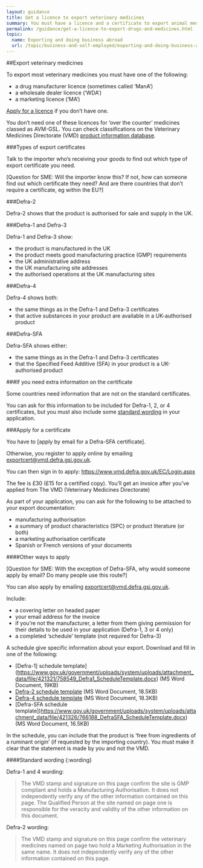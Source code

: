 ```yaml
---
layout: guidance
title: Get a licence to export veterinary medicines
summary: You must have a licence and a certificate to export animal medicines
permalink: /guidance/get-a-licence-to-export-drugs-and-medicines.html
topic:
  name: Exporting and doing business abroad
  url: /topic/business-and-self-employed/exporting-and-doing-business-abroad.html
---
```


##Export veterinary medicines

To export most veterinary medicines you must have one of the following:

- a drug manufacturer licence (sometimes called ‘ManA’)
- a wholesale dealer licence (‘WDA’)
- a marketing licence (‘MA’)

[Apply for a licence](https://www.gov.uk/guidance/apply-for-manufacturer-or-wholesaler-of-medicines-licences#veterinary-licences) if you don’t have one.

You don’t need one of these licences for ‘over the counter’ medicines classed as AVM-GSL. You can check classifications on the Veterinary Medicines Directorate (VMD) [product information database](http://www.vmd.defra.gov.uk/ProductInformationDatabase/Search.aspx).


###Types of export certificates

Talk to the importer who’s receiving your goods to find out which type of export certificate you need. 

[Question for SME: Will the importer know this? If not, how can someone find out which certificate they need? And are there countries that don’t require a certificate, eg within the EU?]

###Defra-2

Defra-2 shows that the product is authorised for sale and supply in the UK.

###Defra-1 and Defra-3

Defra-1 and Defra-3 show:

- the product is manufactured in the UK
- the product meets good manufacturing practice (GMP) requirements
- the UK administrative address
- the UK manufacturing site addresses
- the authorised operations at the UK manufacturing sites

###Defra-4

Defra-4 shows both:

- the same things as in the Defra-1 and Defra-3 certificates
- that active substances in your product are available in a UK-authorised product

###Defra-SFA

Defra-SFA shows either:

- the same things as in the Defra-1 and Defra-3 certificates
- that the Specified Feed Additive (SFA) in your product is a UK-authorised product

###If you need extra information on the certificate

Some countries need information that are not on the standard certificates.

You can ask for this information to be included for Defra-1, 2, or 4 certificates, but you must also include some [standard wording](#wording) in your application.


###Apply for a certificate

You have to [apply by email for a Defra-SFA certificate].

Otherwise, you register to apply online by emailing exportcert@vmd.defra.gsi.gov.uk.

You can then sign in to apply:
https://www.vmd.defra.gov.uk/EC/Login.aspx

The fee is £30 (£15 for a certified copy). You’ll get an invoice after you’ve applied from The VMD (Veterinary Medicines Directorate)

As part of your application, you can ask for the following to be attached to your export documentation:

- manufacturing authorisation
- a summary of product characteristics (SPC) or product literature (or both)
- a marketing authorisation certificate
- Spanish or French versions of your documents

####Other ways to apply

[Question for SME: With the exception of Defra-SFA, why would someone apply by email? Do many people use this route?]

You can also apply by emailing <exportcert@vmd.defra.gsi.gov.uk>.

Include:

- a covering letter on headed paper
- your email address for the invoice
- if you’re not the manufacturer, a letter from them giving permission for their details to be used in your application (Defra-1, 3 or 4 only)
- a completed ‘schedule’ template (not required for Defra-3)

A schedule give specific information about your export. Download and fill in one of the following:

- [Defra-1] schedule template](https://www.gov.uk/government/uploads/system/uploads/attachment_data/file/421321/758549_Defra1_ScheduleTemplate.docx) (MS Word Document, 19KB)
- [Defra-2 schedule template](https://www.gov.uk/government/uploads/system/uploads/attachment_data/file/421323/761073_Defra2_ScheduleTemplate.docx) (MS Word Document, 18.5KB)
- [Defra-4 schedule template](https://www.gov.uk/government/uploads/system/uploads/attachment_data/file/421325/765798_Defra4_ScheduleTemplate.docx) (MS Word Document, 18.3KB)
- [Defra-SFA schedule template])https://www.gov.uk/government/uploads/system/uploads/attachment_data/file/421326/766188_DefraSFA_ScheduleTemplate.docx) (MS Word Document, 16.5KB)

In the schedule, you can include that the product is ‘free from ingredients of a ruminant origin’ (if requested by the importing country). You must make it clear that the statement is made by you and not the VMD.

####Standard wording
{:wording}

Defra-1 and 4 wording:

> The VMD stamp and signature on this page confirm the site is GMP compliant and holds a Manufacturing Authorisation. It does not independently verify any of the other information contained on this page. The Qualified Person at the site named on page one is responsible for the veracity and validity of the other information on this document.

Defra-2 wording:

> The VMD stamp and signature on this page confirm the veterinary medicines named on
page two hold a Marketing Authorisation in the same name. It does not independently verify any of the other information contained on this page.
